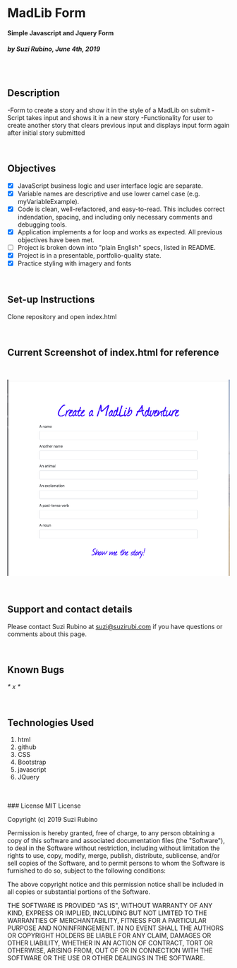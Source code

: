 # MadLib Form  
#### Simple Javascript and Jquery Form  
###### _**by Suzi Rubino, June 4th, 2019**_  

<br>


## Description
-Form to create a story and show it in the style of a MadLib on submit
-Script takes input and shows it in a new story
-Functionality for user to create another story that clears previous input and displays input form again after initial story submitted

<br>

## Objectives
- [X] JavaScript business logic and user interface logic are separate.
- [X] Variable names are descriptive and use lower camel case (e.g. myVariableExample).
- [X] Code is clean, well-refactored, and easy-to-read. This includes correct indendation, spacing, and including only necessary comments and debugging tools.
- [x] Application implements a for loop and works as expected.
All previous objectives have been met.
- [ ] Project is broken down into "plain English" specs, listed in README.
- [X] Project is in a presentable, portfolio-quality state.
- [x] Practice styling with imagery and fonts

<br>

## Set-up Instructions
Clone repository and open index.html

<br>

## Current Screenshot of index.html for reference

<br>

![alt text](https://raw.githubusercontent.com/rerun1/madLibs/master/img/screenShot8-9-19.png)

<br>

## Support and contact details
Please contact Suzi Rubino at suzi@suzirubi.com if you have questions or comments about this page.

<br>

## Known Bugs
_* x *_

<br>

## Technologies Used
1. html
2. github
3. CSS
4. Bootstrap
5. javascript
6. JQuery

<br>

<br>
### License
MIT License

Copyright (c) 2019 Suzi Rubino

Permission is hereby granted, free of charge, to any person obtaining a copy
of this software and associated documentation files (the "Software"), to deal
in the Software without restriction, including without limitation the rights
to use, copy, modify, merge, publish, distribute, sublicense, and/or sell
copies of the Software, and to permit persons to whom the Software is
furnished to do so, subject to the following conditions:

The above copyright notice and this permission notice shall be included in all
copies or substantial portions of the Software.

THE SOFTWARE IS PROVIDED "AS IS", WITHOUT WARRANTY OF ANY KIND, EXPRESS OR
IMPLIED, INCLUDING BUT NOT LIMITED TO THE WARRANTIES OF MERCHANTABILITY,
FITNESS FOR A PARTICULAR PURPOSE AND NONINFRINGEMENT. IN NO EVENT SHALL THE
AUTHORS OR COPYRIGHT HOLDERS BE LIABLE FOR ANY CLAIM, DAMAGES OR OTHER
LIABILITY, WHETHER IN AN ACTION OF CONTRACT, TORT OR OTHERWISE, ARISING FROM,
OUT OF OR IN CONNECTION WITH THE SOFTWARE OR THE USE OR OTHER DEALINGS IN THE
SOFTWARE.
